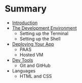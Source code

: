 # Summary

* [Introduction](README.md)
* [The Development Environment](the_development_environment.md)
   * Setting up the Terminal
   * Setting up the Shell
* [Deploying Your App](deployment.md)
   * PAAS
   * Hosted VM
* [Dev Tools](dev_tools.md)
   * Git and GitHub
* Languages
   * HTML and CSS

